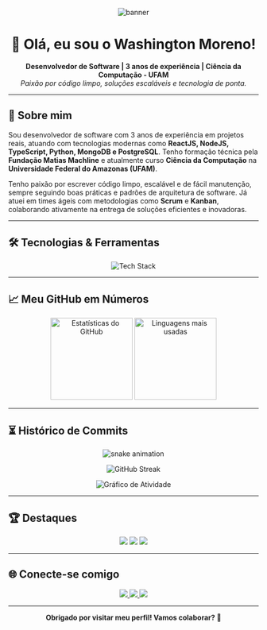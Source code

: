 <!-- Banner animado -->
<p align="center">
  <img src="https://capsule-render.vercel.app/api?type=waving&color=0:0077B5,100:61DAFB&height=180&section=header&text=Washington%20Moreno&fontSize=40&fontColor=ffffff" alt="banner" />
</p>

<h1 align="center">👋 Olá, eu sou o Washington Moreno!</h1>

<p align="center">
  <b>Desenvolvedor de Software | 3 anos de experiência | Ciência da Computação - UFAM</b><br>
  <i>Paixão por código limpo, soluções escaláveis e tecnologia de ponta.</i>
</p>

---

## 🚀 Sobre mim

Sou desenvolvedor de software com 3 anos de experiência em projetos reais, atuando com tecnologias modernas como <b>ReactJS, NodeJS, TypeScript, Python, MongoDB e PostgreSQL</b>. Tenho formação técnica pela <b>Fundação Matias Machline</b> e atualmente curso <b>Ciência da Computação</b> na <b>Universidade Federal do Amazonas (UFAM)</b>.

Tenho paixão por escrever código limpo, escalável e de fácil manutenção, sempre seguindo boas práticas e padrões de arquitetura de software. Já atuei em times ágeis com metodologias como <b>Scrum</b> e <b>Kanban</b>, colaborando ativamente na entrega de soluções eficientes e inovadoras.

---

## 🛠️ Tecnologias & Ferramentas

<p align="center">
  <img src="https://skillicons.dev/icons?i=react,nodejs,ts,js,python,mongodb,postgres,java,html,css,android" alt="Tech Stack" />
</p>

---

## 📈 Meu GitHub em Números

<p align="center">
  <img src="https://github-readme-stats.vercel.app/api?username=Washington-coder&show_icons=true&theme=radical&hide=issues" alt="Estatísticas do GitHub" height="165"/>
  <img src="https://github-readme-stats.vercel.app/api/top-langs/?username=Washington-coder&layout=compact&theme=radical" alt="Linguagens mais usadas" height="165"/>
</p>

---

## ⏳ Histórico de Commits

<p align="center">
  <img src="https://github.com/Washington-coder/Washington-coder/blob/output/github-contribution-grid-snake.svg" alt="snake animation" />
</p>

<p align="center">
  <img src="https://streak-stats.demolab.com?user=Washington-coder&theme=radical&hide_border=true" alt="GitHub Streak" />
</p>

<p align="center">
  <img src="https://github-readme-activity-graph.vercel.app/graph?username=Washington-coder&theme=radical" alt="Gráfico de Atividade" />
</p>

---

## 🏆 Destaques

<p align="center">
  <img src="https://img.shields.io/github/commit-activity/y/Washington-coder?color=61DAFB&label=Commits%20por%20ano" />
  <img src="https://img.shields.io/github/stars/Washington-coder?style=social" />
  <img src="https://img.shields.io/github/followers/Washington-coder?style=social" />
</p>

---

## 🌐 Conecte-se comigo

<p align="center">
  <a href="https://www.instagram.com/was.antonio" target="_blank">
    <img src="https://img.shields.io/badge/-Instagram-E4405F?style=for-the-badge&logo=instagram&logoColor=white"/>
  </a>
  <a href="https://www.linkedin.com/in/washington-riega/" target="_blank">
    <img src="https://img.shields.io/badge/-LinkedIn-0077B5?style=for-the-badge&logo=linkedin&logoColor=white"/>
  </a>
  <a href="mailto:was.antonio.xy@gmail.com">
    <img src="https://img.shields.io/badge/-Email-D14836?style=for-the-badge&logo=gmail&logoColor=white"/>
  </a>
</p>

---

<p align="center">
  <b>Obrigado por visitar meu perfil! Vamos colaborar? 🚀</b>
</p>
